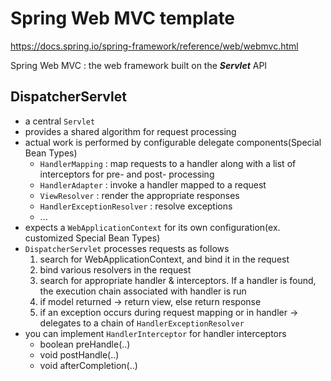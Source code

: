 # Spring Web MVC template

https://docs.spring.io/spring-framework/reference/web/webmvc.html

Spring Web MVC : the web framework built on the ***Servlet*** API

## DispatcherServlet
- a central `Servlet`
- provides a shared algorithm for request processing
- actual work is performed by configurable delegate components(Special Bean Types)
  - `HandlerMapping` : map requests to a handler along with a list of interceptors for pre- and post- processing
  - `HandlerAdapter` : invoke a handler mapped to a request
  - `ViewResolver` : render the appropriate responses
  - `HandlerExceptionResolver` : resolve exceptions
  - ...
- expects a `WebApplicationContext` for its own configuration(ex. customized Special Bean Types)
- `DispatcherServlet` processes requests as follows
  1. search for WebApplicationContext, and bind it in the request
  2. bind various resolvers in the request
  3. search for appropriate handler & interceptors. If a handler is found, the execution chain associated with handler is run
  4. if model returned -> return view, else return response
  5. if an exception occurs during request mapping or in handler -> delegates to a chain of `HandlerExceptionResolver`
- you can implement `HandlerInterceptor` for handler interceptors
  - boolean preHandle(..)
  - void postHandle(..)
  - void afterCompletion(..)